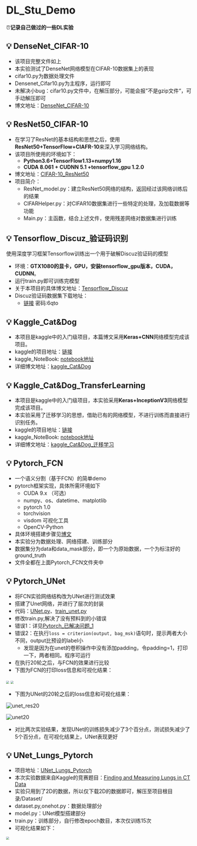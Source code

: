 # DL_Stu_Demo
⏰**记录自己做过的一些DL实验**
## 💡 DenseNet_CIFAR-10
- 该项目完整文件如上
- 本实验测试了DenseNet网络模型在CIFAR-10数据集上的表现
- cifar10.py为数据处理文件
- Densenet_Cifar10.py为主程序，运行即可
- 未解决小bug：cifar10.py文件中，在解压部分，可能会报”不是gzip文件“，可手动解压即可
- 博文地址：[DenseNet_CIFAR-10](https://yearing1017.site/2019/11/28/DenseNet-CIFAR-10/)

## 💡 ResNet50_CIFAR-10
- 在学习了ResNet的基本结构和思想之后，使用**ResNet50+TensorFlow+CIAFR-10**来深入学习网络结构。
- 该项目所使用的环境如下：
  - **Python3.6+TensorFlow1.13+numpy1.16**
  - **CUDA 8.061 + CUDNN 5.1 +tensorflow_gpu 1.2.0**
- 博文地址：[CIFAR-10_ResNet50](https://yearing1017.site/2019/09/30/CIFAR10-ResNet50/)
- 项目简介：
  - ResNet_model.py：建立ResNet50网络的结构，返回经过该网络训练后的结果
  - CIFARHelper.py：对CIFAR10数据集进行一些特定的处理，及加载数据等功能
  - Main.py：主函数，结合上述文件，使用残差网络对数据集进行训练

## 💡 Tensorflow_Discuz_验证码识别
使用深度学习框架Tensorflow训练出一个用于破解Discuz验证码的模型
- 环境：**GTX1080的显卡，GPU，安装tensorflow_gpu版本，CUDA，CUDNN**。
- 运行train.py即可训练完模型
- 关于本项目的具体博文地址：[Tensorflow_Discuz](https://yearing1017.site/2019/10/23/Tensorflow-Discuz%E9%AA%8C%E8%AF%81%E7%A0%81%E8%AF%86%E5%88%AB/)
- Discuz验证码数据集下载地址：
  - [链接](https://pan.baidu.com/s/10TzEvjToYjOgzlOpIgx1tg&shfl=sharepset)  密码:6qto
  
## 💡 Kaggle_Cat&Dog
- 本项目是kaggle中的入门级项目，本篇博文采用**Keras+CNN**网络模型完成该项目。
- kaggle的项目地址：[链接](https://www.kaggle.com/c/dogs-vs-cats/overview)
- kaggle_NoteBook: [notebook地址](https://www.kaggle.com/yearing1017/keras-cnn)
- 详细博文地址：[kaggle_Cat&Dog](https://yearing1017.site/2019/11/18/Kaggle-Cat-Dog/)

## 💡 Kaggle_Cat&Dog_TransferLearning
- 本项目是kaggle中的入门级项目，本实验采用**Keras+InceptionV3**网络模型完成该项目。
- 本实验采用了迁移学习的思想，借助已有的网络模型，不进行训练而直接进行识别任务。
- kaggle的项目地址：[链接](https://www.kaggle.com/c/dogs-vs-cats/overview)
- kaggle_NoteBook: [notebook地址](https://www.kaggle.com/yearing1017/dogs-vs-cats-inceptionv3-fine-tuning)
- 详细博文地址：[kaggle_Cat&Dog_迁移学习](https://yearing1017.site/2019/11/19/Kaggle-Cat-Dog-%E8%BF%81%E7%A7%BB%E5%AD%A6%E4%B9%A0/)

## 💡 Pytorch_FCN
- 一个语义分割（基于FCN）的简单demo
- pytorch框架实现，具体所需环境如下
  - CUDA 9.x （可选）
  - numpy、os、datetime、matplotlib
  - pytorch 1.0
  - torchvision
  - visdom  可视化工具
  - OpenCV-Python
- 具体环境搭建步骤见[博文](https://yearing1017.site/2019/12/03/FCN-Pytorch/)
- 本实验分为数据处理、网络搭建、训练部分
- 数据集分为data和data_mask部分，即一个为原始数据，一个为标注好的ground_truth
- 文件全都在上面Pytorch_FCN文件夹中

## 💡 Pytorch_UNet
- 将FCN实验网络结构改为UNet进行测试效果
- 搭建了Unet网络，并进行了层次的封装
- 代码：[UNet.py](https://github.com/yearing1017/DL_Stu_Demo/blob/master/Pytorch_FCN/UNet.py)、[train_unet.py](https://github.com/yearing1017/DL_Stu_Demo/blob/master/Pytorch_FCN/train_unet.py)
- 修改train.py,解决了没有预料到的小错误
- 错误1：详见[Pytorch_已解决问题_1](https://github.com/yearing1017/PyTorch_Note)
- 错误2：在执行`loss = criterion(output, bag_msk)`语句时，提示两者大小不同，output比预设的label小
  - 发现是因为在unet的卷积操作中没有添加padding，令padding=1，打印一下，两者相同。程序可运行
- 在执行20轮之后，与FCN的效果进行比较
- 下图为FCN的打印loss信息和可视化结果：

<img src="https://github.com/yearing1017/DL_Stu_Demo/blob/master/Pytorch_FCN/result/fcn_res20.jpg"  style="zoom: 50%;" />

<img src="https://github.com/yearing1017/DL_Stu_Demo/blob/master/Pytorch_FCN/result/fcn_20.jpg" style="zoom: 50%" />


- 下图为UNet的20轮之后的loss信息和可视化结果：

![unet_res20](https://github.com/yearing1017/DL_Stu_Demo/blob/master/Pytorch_FCN/result/unet_res.jpg)

![unet20](https://github.com/yearing1017/DL_Stu_Demo/blob/master/Pytorch_FCN/result/unet_20.jpg)

- 对比两次实验结果，发现UNet的训练损失减少了3个百分点，测试损失减少了5个百分点，在可视化结果上，UNet表现更好

## 💡 UNet_Lungs_Pytorch
- 项目地址：[UNet_Lungs_Pytorch](https://github.com/yearing1017/DL_Stu_Demo/tree/master/UNet_Lungs_Pytorch)
- 本次实验数据来自Kaggle的竞赛题目：[Finding and Measuring Lungs in CT Data](https://www.kaggle.com/kmader/finding-lungs-in-ct-data)
- 实验只用到了2D的数据，所以仅下载2D的数据即可，解压至项目根目录/Dataset/
- dataset.py,onehot.py：数据处理部分
- model.py：UNet模型搭建部分
- train.py：训练部分，自行修改epoch数目，本次仅训练15次
- 可视化结果如下：
<img src="https://github.com/yearing1017/DL_Stu_Demo/blob/master/UNet_Lungs_Pytorch/epoch15.png" style="zoom:50%"/>
